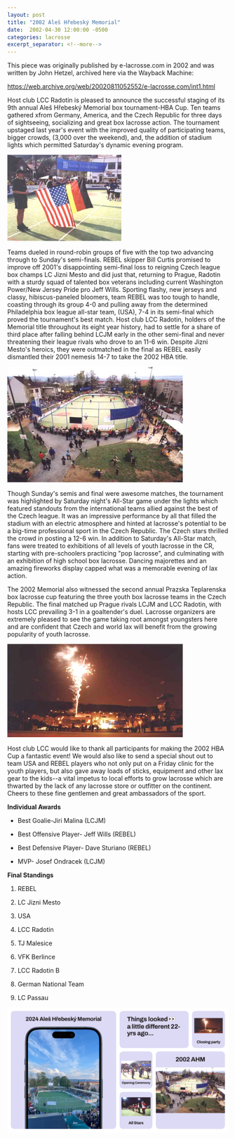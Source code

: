 ```yaml
---
layout: post
title: "2002 Aleš Hřebeský Memorial"
date:  2002-04-30 12:00:00 -0500
categories: lacrosse
excerpt_separator: <!--more-->
---
```

This piece was originally published by e-lacrosse.com in 2002 and was written by John Hetzel, archived here via the Wayback Machine:

<https://web.archive.org/web/20020811052552/e-lacrosse.com/int1.html>

Host club LCC Radotin is pleased to announce the successful staging of its 9th annual Aleš Hřebeský Memorial box tournament-HBA Cup. Ten teams gathered xfrom Germany, America, and the Czech Republic for three days of sightseeing, socializing and great box lacrosse action. The tournament upstaged last year's event with the improved quality of participating teams, bigger crowds, (3,000 over the weekend), and, the addition of stadium lights which permitted Saturday's dynamic evening program.

![](/img/2002_AHM_1_flags.jpg "Flags at 2002 AHMemorial opening ceremony")

<!--more-->
 	
Teams dueled in round-robin groups of five with the top two advancing through to Sunday's semi-finals. REBEL skipper Bill Curtis promised to improve off 2001's disappointing semi-final loss to reigning Czech league box champs LC Jizni Mesto and did just that, returning to Prague, Radotin with a sturdy squad of talented box veterans including current Washington Power/New Jersey Pride pro Jeff Wills. Sporting flashy, new jerseys and classy, hibiscus-paneled bloomers, team REBEL was too tough to handle, coasting through its group 4-0 and pulling away from the determined Philadelphia box league all-star team, (USA), 7-4 in its semi-final which proved the tournament's best match. Host club LCC Radotin, holders of the Memorial title throughout its eight year history, had to settle for a share of third place after falling behind LCJM early in the other semi-final and never threatening their league rivals who drove to an 11-6 win. Despite Jizni Mesto's heroics, they were outmatched in the final as REBEL easily dismantled their 2001 nemesis 14-7 to take the 2002 HBA title.

![](/img/2002_AHM_2_box.jpg "2002 AHMemorial, view of the box from the 2nd floor of the clubhouse.")

Though Sunday's semis and final were awesome matches, the tournament was highlighted by Saturday night's All-Star game under the lights which featured standouts from the international teams allied against the best of the Czech league. It was an impressive performance by all that filled the stadium with an electric atmosphere and hinted at lacrosse's potential to be a big-time professional sport in the Czech Republic. The Czech stars thrilled the crowd in posting a 12-6 win. In addition to Saturday's All-Star match, fans were treated to exhibitions of all levels of youth lacrosse in the CR, starting with pre-schoolers practicing "pop lacrosse", and culminating with an exhibition of high school box lacrosse. Dancing majorettes and an amazing fireworks display capped what was a memorable evening of lax action. 

The 2002 Memorial also witnessed the second annual Prazska Teplarenska box lacrosse cup featuring the three youth box lacrosse teams in the Czech Republic. The final matched up Prague rivals LCJM and LCC Radotin, with hosts LCC prevailing 3-1 in a goaltender's duel. Lacrosse organizers are extremely pleased to see the game taking root amongst youngsters here and are confident that Czech and world lax will benefit from the growing popularity of youth lacrosse.

![](/img/2002_AHM_3_fireworks.jpg "Fireworks launched from the roof of the LCC Radotín clubhouse, 2002 AHMemorial closing ceremony.")

Host club LCC would like to thank all participants for making the 2002 HBA Cup a fantastic event! We would also like to send a special shout out to team USA and REBEL players who not only put on a Friday clinic for the youth players, but also gave away loads of sticks, equipment and other lax gear to the kids--a vital impetus to local efforts to grow lacrosse which are thwarted by the lack of any lacrosse store or outfitter on the continent. Cheers to these fine gentlemen and great ambassadors of the sport. 

**Individual Awards**

- Best Goalie-Jiri Malina (LCJM)

- Best Offensive Player- Jeff Wills (REBEL)  

- Best Defensive Player- Dave Sturiano (REBEL)  

- MVP- Josef Ondracek (LCJM)

**Final Standings**

1. REBEL

2. LC Jizni Mesto

3. USA

4. LCC Radotin

5. TJ Malesice

6. VFK Berlince

7. LCC Radotin B

9. German National Team

10. LC Passau 


![](/img/AHMemorial_2002_2024.png)
